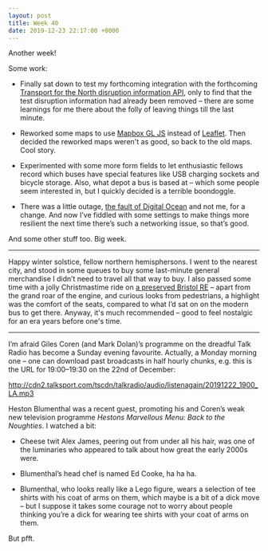 ```yaml
---
layout: post
title: Week 40
date: 2019-12-23 22:17:00 +0000
---
```


Another week!

Some work:

- Finally sat down to test my forthcoming integration with the forthcoming [Transport for the North disruption information API](https://mailchi.mp/ea7b185e83c1/tfn-rtig-disruption-workshop-post-event?e=3affd2d366), only to find that the test disruption information had already been removed – there are some learnings for me there about the folly of leaving things till the last minute.

- Reworked some maps to use [Mapbox GL JS](https://docs.mapbox.com/mapbox-gl-js/api/) instead of [Leaflet](https://leafletjs.com/). Then decided the reworked maps weren't as good, so back to the old maps. Cool story.

- Experimented with some more form fields to let enthusiastic fellows record which buses have special features like USB charging sockets and bicycle storage.
Also, what depot a bus is based at – which some people seem interested in, but I quickly decided is a terrible boondoggle.

- There was a little outage, [the fault of Digital Ocean](https://status.digitalocean.com/incidents/z8tp0f9sq047) and not me, for a change. And now I’ve fiddled with some settings to make things more resilient the next time there’s such a networking issue, so that’s good.

And some other stuff too. Big week.

---

Happy winter solstice, fellow northern hemisphersons. I went to the nearest city, and stood in some queues to buy some last-minute general merchandise I didn’t need to travel all that way to buy.
I also passed some time with a jolly Christmastime ride on [a preserved Bristol RE](https://eastnorfolkbus.blogspot.com/2019/12/sunday-norwich-vintage-bus-rides.html) – apart from the grand roar of the engine, and curious looks from pedestrians, a highlight was the comfort of the seats, compared to what I’d sat on on the modern bus to get there. Anyway, it's much recommended – good to feel nostalgic for an era years before one's time.

---

I’m afraid Giles Coren (and Mark Dolan)’s programme on the dreadful Talk Radio has become a Sunday evening favourite. Actually, a Monday morning one – one can download past broadcasts in half hourly chunks, e.g. this is the URL for 19:00–19:30 on the 22nd of December:

http://cdn2.talksport.com/tscdn/talkradio/audio/listenagain/20191222_1900_LA.mp3

Heston Blumenthal was a recent guest, promoting his and Coren’s weak new television programme <cite> Hestons Marvellous Menu: Back to the Noughties</cite>. I watched a bit:

- Cheese twit Alex James, peering out from under all his hair, was one of the luminaries who appeared to talk about how great the early 2000s were.

- Blumenthal’s head chef is named Ed Cooke, ha ha ha.

- Blumenthal, who looks really like a Lego figure, wears a selection of tee shirts with his coat of arms on them, which maybe is a bit of a dick move – but I suppose it takes some courage not to worry about people thinking you’re a dick for wearing tee shirts with your coat of arms on them.

But pfft.

